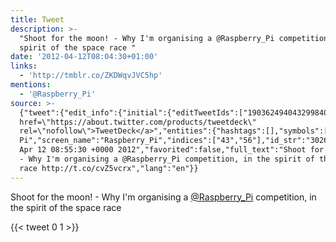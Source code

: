 ```yaml
---
title: Tweet
description: >-
  "Shoot for the moon! - Why I'm organising a @Raspberry_Pi competition, in the
  spirit of the space race "
date: '2012-04-12T08:04:30+01:00'
links:
  - 'http://tmblr.co/ZKDWqvJVC5hp'
mentions:
  - '@Raspberry_Pi'
source: >-
  {"tweet":{"edit_info":{"initial":{"editTweetIds":["190362494043299840"],"editableUntil":"2012-04-12T09:55:30.001Z","editsRemaining":"5","isEditEligible":true}},"retweeted":false,"source":"<a
  href=\"https://about.twitter.com/products/tweetdeck\"
  rel=\"nofollow\">TweetDeck</a>","entities":{"hashtags":[],"symbols":[],"user_mentions":[{"name":"Raspberry
  Pi","screen_name":"Raspberry_Pi","indices":["43","56"],"id_str":"302666251","id":"302666251"}],"urls":[{"url":"http://t.co/cvZ5vcrx","expanded_url":"http://tmblr.co/ZKDWqvJVC5hp","display_url":"tmblr.co/ZKDWqvJVC5hp","indices":["102","122"]}]},"display_text_range":["0","122"],"favorite_count":"0","id_str":"190362494043299840","truncated":false,"retweet_count":"1","id":"190362494043299840","possibly_sensitive":false,"created_at":"Thu
  Apr 12 08:55:30 +0000 2012","favorited":false,"full_text":"Shoot for the moon!
  - Why I'm organising a @Raspberry_Pi competition, in the spirit of the space
  race http://t.co/cvZ5vcrx","lang":"en"}}
---
```

Shoot for the moon! - Why I'm organising a [@Raspberry_Pi](https://twitter.com/@Raspberry_Pi) competition, in the spirit of the space race 
    
{{< tweet 0 1 >}}
    
